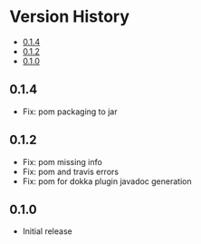 # Version History

[TOC]: # " "

- [0.1.4](#014)
- [0.1.2](#012)
- [0.1.0](#010)


## 0.1.4

* Fix: pom packaging to jar

## 0.1.2

* Fix: pom missing info
* Fix: pom and travis errors
* Fix: pom for dokka plugin javadoc generation

## 0.1.0

* Initial release

